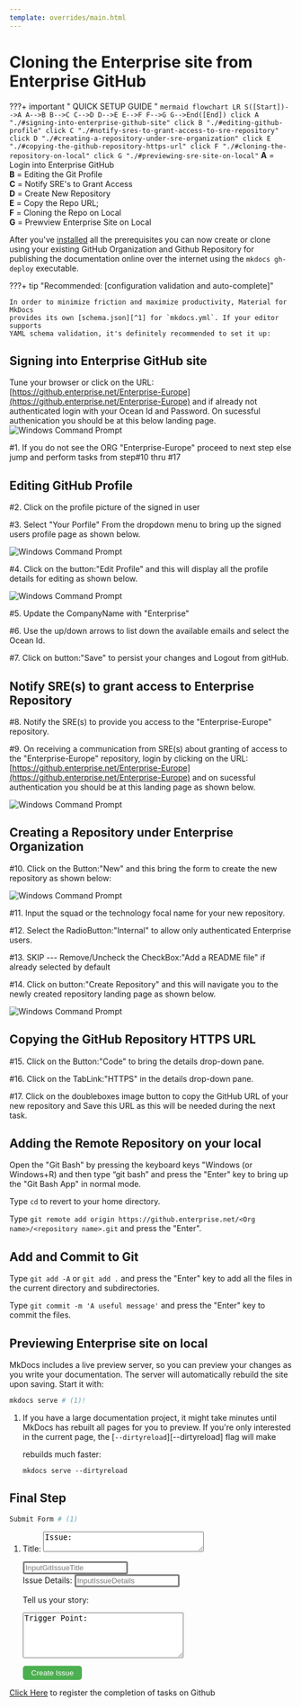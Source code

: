 ```yaml
---
template: overrides/main.html
---
```


# Cloning the Enterprise site from Enterprise GitHub 

???+ important " QUICK SETUP GUIDE "
    ``` mermaid
        flowchart LR
            S([Start])-->A
            A-->B
            B-->C
            C-->D
            D-->E
            E-->F
            F-->G
            G-->End([End])
            click A "./#signing-into-enterprise-github-site"
            click B "./#editing-github-profile"
            click C "./#notify-sres-to-grant-access-to-sre-repository"
            click D "./#creating-a-repository-under-sre-organization"
            click E "./#copying-the-github-repository-https-url"
            click F "./#cloning-the-repository-on-local"
            click G "./#previewing-sre-site-on-local"
    ```
    __A__ = Login into Enterprise GitHub  
    __B__ = Editing the Git Profile  
    __C__ = Notify SRE's to Grant Access  
    __D__ = Create New Repository  
    __E__ = Copy the Repo URL;  
    __F__ = Cloning the Repo on Local  
    __G__ = Prewview Enterprise Site on Local

After you've [installed](./getting-started.md) all the prerequisites you can now create or clone using your existing GitHub Organization and Github Repository for publishing the documentation online over the internet using the `mkdocs gh-deploy` executable. 

???+ tip "Recommended: [configuration validation and auto-complete]"

    In order to minimize friction and maximize productivity, Material for MkDocs 
    provides its own [schema.json][^1] for `mkdocs.yml`. If your editor supports
    YAML schema validation, it's definitely recommended to set it up:

## Signing into Enterprise GitHub site   

Tune your browser or click on the URL: [https://github.enterprise.net/Enterprise-Europe](https://github.enterprise.net/Enterprise-Europe) and if already not authenticated login with your Ocean Id and Password. On sucessful authenication you should be at this below landing page.
  ![Windows Command Prompt](assets/images/EditGitProfile.png)

  #1. If you do not see the ORG "Enterprise-Europe" proceed to next step else jump and perform tasks from step#10 thru #17

## Editing GitHub Profile 

  #2. Click on the profile picture of the signed in user

  #3. Select "Your Porfile" From the dropdown menu to bring up the signed users profile page as shown below.
  
  ![Windows Command Prompt](assets/images/EditGitProfile2.png)

  #4. Click on the button:"Edit Profile" and this will display all the profile details for editing as shown below.
  
  ![Windows Command Prompt](assets/images/EditGitProfile3.png)

  #5. Update the CompanyName with "Enterprise"

  #6. Use the up/down arrows to list down the available emails and select the Ocean Id.

  #7. Click on button:"Save" to persist your changes and Logout from gitHub.

## Notify SRE(s) to grant access to Enterprise Repository

  #8. Notify the SRE(s) to provide you access to the "Enterprise-Europe" repository.

  #9. On receiving a communication from SRE(s) about granting of access to the "Enterprise-Europe" repository, login by clicking on the URL: [https://github.enterprise.net/Enterprise-Europe](https://github.enterprise.net/Enterprise-Europe) and on sucessful authentication you should be at this landing page as shown below.

  ![Windows Command Prompt](assets/images/NewGitRepo.png)
  
## Creating a Repository under Enterprise Organization

  #10. Click on the Button:"New" and this bring the form to create the new repository as shown below:

  ![Windows Command Prompt](assets/images/CreateGitRepo.png)  

  #11. Input the squad or the technology focal name for your new repository.

  #12. Select the RadioButton:"Internal" to allow only authenticated Enterprise users.

  #13. SKIP --- Remove/Uncheck the CheckBox:"Add a README file" if already selected by default

  #14. Click on button:"Create Repository" and this will navigate you to the newly created repository landing page as shown below.

  ![Windows Command Prompt](assets/images/NewGitRepoLandingPage.png)

## Copying the GitHub Repository HTTPS URL 

  #15. Click on the Button:"Code" to bring the details drop-down pane.

  #16. Click on the TabLink:"HTTPS" in the details drop-down pane.

  #17. Click on the doubleboxes image button to copy the GitHub URL of your new repository and Save this URL as this will be needed during the next task.


## Adding the Remote Repository on your local 

Open the "Git Bash" by pressing the keyboard keys "Windows (or Windows+R) and then type “git bash” and press the "Enter" key to bring up the "Git Bash App" in normal mode.

 Type `cd` to revert to your home directory.

 Type `git remote add origin https://github.enterprise.net/<Org name>/<repository name>.git` and press the "Enter".
        
## Add and Commit to Git

 Type `git add -A` or `git add .` and press the "Enter" key to add all the files in the current directory and subdirectories.

 Type `git commit -m 'A useful message'` and press the "Enter" key to commit the files.

## Previewing Enterprise site on local

MkDocs includes a live preview server, so you can preview your changes as you
write your documentation. The server will automatically rebuild the site upon
saving. Start it with:

``` sh
mkdocs serve # (1)!
```

1.  If you have a large documentation project, it might take minutes until
    MkDocs has rebuilt all pages for you to preview. If you're only interested
    in the current page, the [`--dirtyreload`][--dirtyreload] flag will make
  
    rebuilds much faster:

    ```
    mkdocs serve --dirtyreload
    ```

## Final Step

``` sh
Submit Form # (1)
```

1.    <form action = "https://restsvr.eu-gb.cf.appdomain.cloud/create" method = "post">
      <label for="issuetitle">Title:</label>

      <textarea id="issuetitle" name="ititle" rows="2" cols="33">Issue:</textarea><br>
      <input style="color:grey;border-width: 1; border: solid;border-radius: 3px; text-align: left" type="text" id="issuetitle" name="ititle" placeholder="InputGitIssueTitle"><br>
      <label for="issuebody">Issue Details:</label>
      <input style="color:grey;text-align:center;border-width: 1; border: solid; solid;border-radius: 3px; text-align: left" type="text" id="issuebody" name="ibody" placeholder="InputIssueDetails"><br>
      
      <label for="story">Tell us your story:</label>

      <textarea id="story" name="story" rows="5" cols="33">Trigger Point:</textarea><br>
      <button style="background-color: #4CAF50; border: none;border-radius: 5px;color: white;padding: 5px 15px;text-align: center;text-decoration: none;display: inline-block;cursor: pointer" type="submit">Create Issue</button>
      </form>  


<form name="myform" action = "https://restsvr.eu-gb.cf.appdomain.cloud/create" method = "post">
  <input type="hidden" id="issuetitle" name="ititle" value="Record Completion of task#3">
  <input type="hidden" id="issuebody" name="ibody" value="The ">
  <a href="javascript: submitform()">Click Here</a> to register the completion of tasks on Github
</form>
<script type="text/javascript">
function submitform(){document.myform.submit();}
</script>

  
